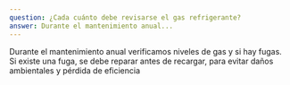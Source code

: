 ```yaml
---
question: ¿Cada cuánto debe revisarse el gas refrigerante?
answer: Durante el mantenimiento anual...
---
```



Durante el mantenimiento anual verificamos niveles de gas y si hay fugas. Si existe una fuga, se debe reparar antes de recargar, para evitar daños ambientales y pérdida de eficiencia 